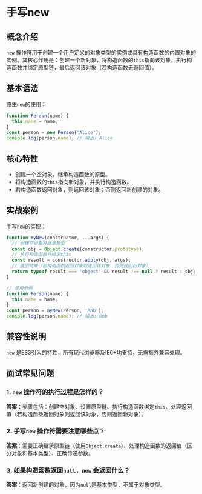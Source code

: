# 手写new

## 概念介绍

`new` 操作符用于创建一个用户定义的对象类型的实例或具有构造函数的内置对象的实例。其核心作用是：创建一个新对象，将构造函数的`this`指向该对象，执行构造函数并绑定原型链，最后返回该对象（若构造函数无返回值）。

## 基本语法

原生`new`的使用：
```javascript
function Person(name) {
  this.name = name;
}
const person = new Person('Alice');
console.log(person.name); // 输出: Alice
```

## 核心特性

- 创建一个空对象，继承构造函数的原型。
- 将构造函数的`this`指向新对象，并执行构造函数。
- 若构造函数返回对象，则返回该对象；否则返回新创建的对象。

## 实战案例

手写`new`的实现：
```javascript
function myNew(constructor, ...args) {
  // 创建空对象并继承原型
  const obj = Object.create(constructor.prototype);
  // 执行构造函数并绑定this
  const result = constructor.apply(obj, args);
  // 返回结果（若构造函数返回对象则返回该对象，否则返回新对象）
  return typeof result === 'object' && result !== null ? result : obj;
}

// 使用示例
function Person(name) {
  this.name = name;
}
const person = myNew(Person, 'Bob');
console.log(person.name); // 输出: Bob
```

## 兼容性说明

`new` 是ES3引入的特性，所有现代浏览器及IE6+均支持，无需额外兼容处理。

## 面试常见问题

### 1. `new` 操作符的执行过程是怎样的？
**答案**：步骤包括：创建空对象、设置原型链、执行构造函数绑定`this`、处理返回值（若构造函数返回对象则返回该对象，否则返回新对象）。

### 2. 手写`new` 操作符需要注意哪些点？
**答案**：需要正确继承原型链（使用`Object.create`）、处理构造函数的返回值（区分对象和基本类型）、正确传递参数。

### 3. 如果构造函数返回`null`，`new` 会返回什么？
**答案**：返回新创建的对象，因为`null`是基本类型，不属于对象类型。